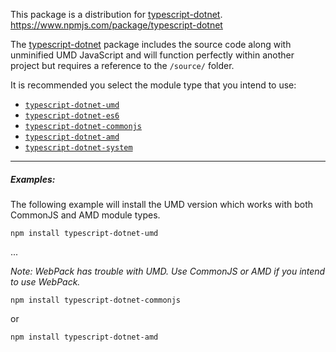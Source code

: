 This package is a distribution for [typescript-dotnet](https://www.npmjs.com/package/typescript-dotnet).  
https://www.npmjs.com/package/typescript-dotnet

The [typescript-dotnet](https://www.npmjs.com/package/typescript-dotnet) package includes the source code along with unminified UMD JavaScript and will function perfectly within another project but requires a reference to the ```/source/``` folder.

It is recommended you select the module type that you intend to use:

* [```typescript-dotnet-umd```](https://www.npmjs.com/package/typescript-dotnet-umd)
* [```typescript-dotnet-es6```](https://www.npmjs.com/package/typescript-dotnet-es6)
* [```typescript-dotnet-commonjs```](https://www.npmjs.com/package/typescript-dotnet-commonjs)
* [```typescript-dotnet-amd```](https://www.npmjs.com/package/typescript-dotnet-amd)
* [```typescript-dotnet-system```](https://www.npmjs.com/package/typescript-dotnet-system)


---

##### Examples:

The following example will install the UMD version which works with both CommonJS and AMD module types.

```
npm install typescript-dotnet-umd
```

...

*Note: WebPack has trouble with UMD. Use CommonJS or AMD if you intend to use WebPack.*

```
npm install typescript-dotnet-commonjs
```

or

```
npm install typescript-dotnet-amd
```
